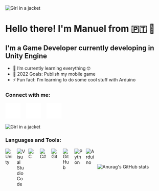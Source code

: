 <img src="https://encoura.org/wp-content/uploads/2017/09/WUC-9.13.16-Banner.jpg" alt="Girl in a jacket" width="800" height="250">


# Hello there! I'm Manuel from 🇵🇹 👋 


## I'm a Game Developer currently developing in Unity Engine

- 🌱 I’m currently learning everything 🤓
- 🥅 2022 Goals: Publish my mobile game
- ⚡ Fun fact: I'm learning to do some cool stuff with Arduino

### Connect with me:

[![website](./img/twitter-dark.svg)](https://twitter.com/Manel_GameDev)
&nbsp;&nbsp;
[![website](./img/linkedin-dark.svg)](https://www.linkedin.com/in/manuel-jo%C3%A3o-gra%C3%A7a-653aa3226/)
&nbsp;&nbsp;
[![website](./img/instagram-dark.svg)](https://www.instagram.com/manel.gamedev/)

<img src="https://media.giphy.com/media/qgQUggAC3Pfv687qPC/giphy.gif" alt="Girl in a jacket" width="350" height="250">

### Languages and Tools:

<img align="left" alt="Unity" width="26px" src="https://cdn.jsdelivr.net/gh/devicons/devicon/icons/unity/unity-original.svg" style="padding-right:10px;"/>
<img align="left" alt="Visual Studio Code" width="26px" src="https://cdn.jsdelivr.net/gh/devicons/devicon/icons/vscode/vscode-original.svg" style="padding-right:10px;"/>
<img align="left" alt="C" width="26px" src="https://cdn.jsdelivr.net/gh/devicons/devicon/icons/c/c-original.svg" style="padding-right:10px;" />
<img align="left" alt="C#" width="26px" src="https://cdn.jsdelivr.net/gh/devicons/devicon/icons/csharp/csharp-original.svg" style="padding-right:10px;" />
<img align="left" alt="Git" width="26px" src="https://cdn.jsdelivr.net/gh/devicons/devicon/icons/git/git-original.svg" style="padding-right:10px;" />
<img align="left" alt="GitHub" width="26px" src="https://cdn.jsdelivr.net/gh/devicons/devicon/icons/github/github-original.svg" style="padding-right:10px;" />
<img align="left" alt="Python" width="26px" src="https://cdn.jsdelivr.net/gh/devicons/devicon/icons/python/python-original.svg" style="padding-right:10px;" />
<img align="left" alt="Arduino" width="26px" src="https://cdn.jsdelivr.net/gh/devicons/devicon/icons/arduino/arduino-original-wordmark.svg" style="padding-right:10px;"/>


</br>
</br>



![Anurag's GitHub stats](https://github-readme-stats.vercel.app/api?username=manel-graca&show_icons=true&theme=radical)